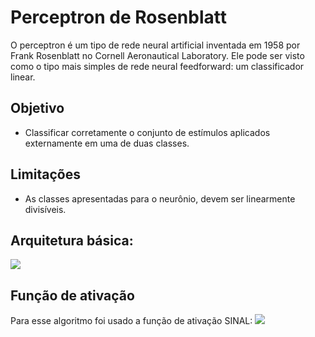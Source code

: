 # Perceptron de Rosenblatt

O perceptron é um tipo de rede neural artificial inventada em 1958 por Frank Rosenblatt no Cornell Aeronautical Laboratory.
Ele pode ser visto como o tipo mais simples de rede neural feedforward: um classificador linear.

## Objetivo
- Classificar corretamente o conjunto de estímulos aplicados externamente em uma de duas classes.

## Limitações
- As classes apresentadas para o neurônio, devem ser linearmente divisíveis.

## Arquitetura básica: 
<img src="https://chi01pap001files.storage.live.com/y4m2gN-3jWyGzqMEc9lGlZZsTEDW3sY2PW2sgnzb7zTChFfH0b-duELfynxrvoO_BU0Wz90VPTFZx47UP_CVGKCumaC0asySlhpk6ivJ9VEPtWSIMU5Ja8SsNe3OqrUVvR_BVcmljcmH015qqKc-AAA_7J4vQd0z8NIn8UXwO0O2_yCYDM7JabCzme3_dymcA-N?width=482&height=362&cropmode=none">

## Função de ativação

Para esse algoritmo foi usado a função de ativação SINAL: 
<img src = "https://chi01pap001files.storage.live.com/y4mi5pDVKOaoSo4yYwMRjpNxKIXJ_8GXp0r_HJ_SGp8TGU7bIlXDsSnWm0MSNISoGqSTcNCITh8FBthiW5ZW5mep6YjcAI4tmz2zWyoMtguz2fp9l-chW5O8yz20yTkQEFTjewDLi1vW9I6bEfkls_zru3H_kHvGhUXhzv8Iq4ERmQF-sXU5RUDLybfRtFf7HcK?width=631&height=178&cropmode=none">
